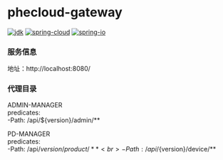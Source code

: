 # phecloud-gateway

[![jdk](https://img.shields.io/badge/jdk-8u181-green.svg)](https://www.oracle.com/technetwork/java/index.html)
[![spring-cloud](https://img.shields.io/badge/spring--cloud-Finchley.SR1-green.svg)](https://projects.spring.io/spring-cloud/)
[![spring-io](https://img.shields.io/badge/spring--io-Cairo--SR4-green.svg)](http://platform.spring.io/platform/)

### 服务信息

地址：http://localhost:8080/

### 代理目录

ADMIN-MANAGER<br>
  predicates: <br>
    -Path: /api/${version}/admin/**

PD-MANAGER<br>
  predicates:<br>
    -Path: /api/${version}/product/** <br>
    -Path: /api/${version}/device/** 



